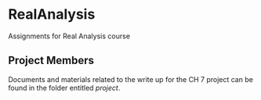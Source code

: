 # RealAnalysis
Assignments for Real Analysis course

## Project Members
Documents and materials related to the write up for the CH 7 project can be found in the folder entitled _project_.